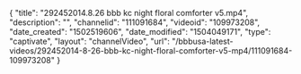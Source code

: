 {
    "title": "292452014.8.26 bbb kc night floral comforter v5.mp4",
    "description": "",
    "channelid": "111091684",
    "videoid": "109973208",
    "date_created": "1502519606",
    "date_modified": "1504049171",
    "type": "captivate",
    "layout": "channelVideo",
    "url": "\/bbbusa-latest-videos\/292452014-8-26-bbb-kc-night-floral-comforter-v5-mp4\/111091684-109973208"
}